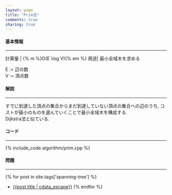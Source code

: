 ```yaml
---
layout: page
title: "Prim法"
comments: true
sharing: true
---
```


#### 基本情報
  
***

計算量 | {% m %}O(E \log V){% em %}
用途| 最小全域木を求める
  
E := 辺の数  
V := 頂点数  

  
#### 解説

***

すでに到達した頂点の集合からまだ到達していない頂点の集合への辺のうち, コストが最小のものを選んでいくことで最小全域木を構成する.  
Dijkstra法と似ている.  

#### コード

***

{% include_code algorithm/prim.cpp %}


#### 問題

***  

{% for post in site.tags['spanning-tree'] %}
* [{{post.title | cdata_escape}}]({{post.url}})
{% endfor %}
